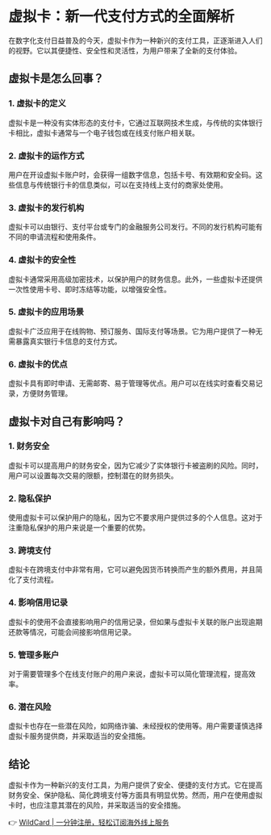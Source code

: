 # 虚拟卡：新一代支付方式的全面解析

在数字化支付日益普及的今天，虚拟卡作为一种新兴的支付工具，正逐渐进入人们的视野。它以其便捷性、安全性和灵活性，为用户带来了全新的支付体验。

## 虚拟卡是怎么回事？

### 1. 虚拟卡的定义

虚拟卡是一种没有实体形态的支付卡，它通过互联网技术生成，与传统的实体银行卡相比，虚拟卡通常与一个电子钱包或在线支付账户相关联。

### 2. 虚拟卡的运作方式

用户在开设虚拟卡账户时，会获得一组数字信息，包括卡号、有效期和安全码。这些信息与传统银行卡的信息类似，可以在支持线上支付的商家处使用。

### 3. 虚拟卡的发行机构

虚拟卡可以由银行、支付平台或专门的金融服务公司发行。不同的发行机构可能有不同的申请流程和使用条件。

### 4. 虚拟卡的安全性

虚拟卡通常采用高级加密技术，以保护用户的财务信息。此外，一些虚拟卡还提供一次性使用卡号、即时冻结等功能，以增强安全性。

### 5. 虚拟卡的应用场景

虚拟卡广泛应用于在线购物、预订服务、国际支付等场景。它为用户提供了一种无需暴露真实银行卡信息的支付方式。

### 6. 虚拟卡的优点

虚拟卡具有即时申请、无需邮寄、易于管理等优点。用户可以在线实时查看交易记录，方便财务管理。

## 虚拟卡对自己有影响吗？

### 1. 财务安全

虚拟卡可以提高用户的财务安全，因为它减少了实体银行卡被盗刷的风险。同时，用户可以设置每次交易的限额，控制潜在的财务损失。

### 2. 隐私保护

使用虚拟卡可以保护用户的隐私，因为它不要求用户提供过多的个人信息。这对于注重隐私保护的用户来说是一个重要的优势。

### 3. 跨境支付

虚拟卡在跨境支付中非常有用，它可以避免因货币转换而产生的额外费用，并且简化了支付流程。

### 4. 影响信用记录

虚拟卡的使用不会直接影响用户的信用记录，但如果与虚拟卡关联的账户出现逾期还款等情况，可能会间接影响信用记录。

### 5. 管理多账户

对于需要管理多个在线支付账户的用户来说，虚拟卡可以简化管理流程，提高效率。

### 6. 潜在风险

虚拟卡也存在一些潜在风险，如网络诈骗、未经授权的使用等。用户需要谨慎选择虚拟卡服务提供商，并采取适当的安全措施。

## 结论

虚拟卡作为一种新兴的支付工具，为用户提供了安全、便捷的支付方式。它在提高财务安全、保护隐私、简化跨境支付等方面具有明显优势。然而，用户在使用虚拟卡时，也应注意其潜在的风险，并采取适当的安全措施。

👉 [WildCard | 一分钟注册，轻松订阅海外线上服务](https://bbtdd.com/WildCard)